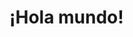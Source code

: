 <!DOCTYPE HTML>

<html lang="es">
<head>
    <!-- Datos que describen el documento -->
    <meta charset="UTF-8">
    <title>Comenzando</title>
</head>

<body>
    <!-- Datos con el contenidos que aparece en el navegador -->
    <h1>¡Hola mundo!</h1>
</body>
</html>
